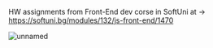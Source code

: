 HW assignments from Front-End dev corse in SoftUni at ->
https://softuni.bg/modules/132/js-front-end/1470

![unnamed](https://github.com/VankataLv/PythonFundamentals/assets/132002763/8890e0b9-5601-4fb5-8d7d-d5e63b953366)

